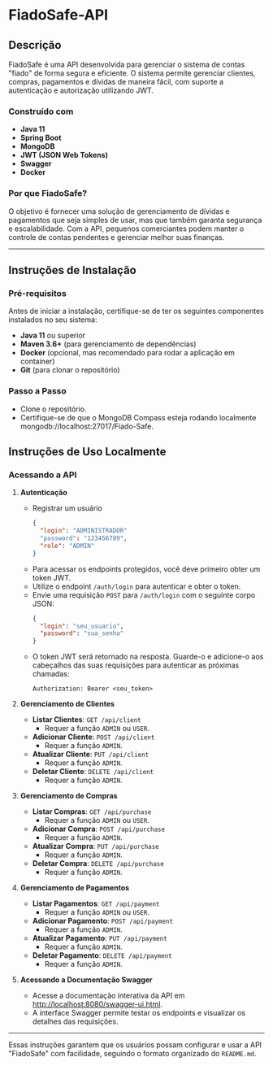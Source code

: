 # FiadoSafe-API

## Descrição

FiadoSafe é uma API desenvolvida para gerenciar o sistema de contas "fiado" de forma segura e eficiente. O sistema permite gerenciar clientes, compras, pagamentos e dívidas de maneira fácil, com suporte a autenticação e autorização utilizando JWT. 

### Construído com
- **Java 11** 
- **Spring Boot** 
- **MongoDB**
- **JWT (JSON Web Tokens)** 
- **Swagger** 
- **Docker** 

### Por que FiadoSafe?
O objetivo é fornecer uma solução de gerenciamento de dívidas e pagamentos que seja simples de usar, mas que também garanta segurança e escalabilidade. Com a API, pequenos comerciantes podem manter o controle de contas pendentes e gerenciar melhor suas finanças.

---

## Instruções de Instalação

### Pré-requisitos

Antes de iniciar a instalação, certifique-se de ter os seguintes componentes instalados no seu sistema:
- **Java 11** ou superior
- **Maven 3.6+** (para gerenciamento de dependências)
- **Docker** (opcional, mas recomendado para rodar a aplicação em container)
- **Git** (para clonar o repositório)

### Passo a Passo

- Clone o repositório.
- Certifique-se de que o MongoDB Compass esteja rodando localmente mongodb://localhost:27017/Fiado-Safe.

## Instruções de Uso Localmente

### Acessando a API

1. **Autenticação**
   - Registrar um usuário
     ```json
     {
       "login": "ADMINISTRADOR"
       "password": "123456789",
       "role": "ADMIN"
     }
     ```
   - Para acessar os endpoints protegidos, você deve primeiro obter um token JWT.
   - Utilize o endpoint `/auth/login` para autenticar e obter o token.
   - Envie uma requisição `POST` para `/auth/login` com o seguinte corpo JSON:
     ```json
     {
       "login": "seu_usuario",
       "password": "sua_senha"
     }
     ```
   - O token JWT será retornado na resposta. Guarde-o e adicione-o aos cabeçalhos das suas requisições para autenticar as próximas chamadas:
     ```
     Authorization: Bearer <seu_token>
     ```

3. **Gerenciamento de Clientes**
   - **Listar Clientes**: `GET /api/client`
     - Requer a função `ADMIN` ou `USER`.
   - **Adicionar Cliente**: `POST /api/client`
     - Requer a função `ADMIN`.
   - **Atualizar Cliente**: `PUT /api/client`
     - Requer a função `ADMIN`.
   - **Deletar Cliente**: `DELETE /api/client`
     - Requer a função `ADMIN`.

4. **Gerenciamento de Compras**
   - **Listar Compras**: `GET /api/purchase`
     - Requer a função `ADMIN` ou `USER`.
   - **Adicionar Compra**: `POST /api/purchase`
     - Requer a função `ADMIN`.
   - **Atualizar Compra**: `PUT /api/purchase`
     - Requer a função `ADMIN`.
   - **Deletar Compra**: `DELETE /api/purchase`
     - Requer a função `ADMIN`.

5. **Gerenciamento de Pagamentos**
   - **Listar Pagamentos**: `GET /api/payment`
     - Requer a função `ADMIN` ou `USER`.
   - **Adicionar Pagamento**: `POST /api/payment`
     - Requer a função `ADMIN`.
   - **Atualizar Pagamento**: `PUT /api/payment`
     - Requer a função `ADMIN`.
   - **Deletar Pagamento**: `DELETE /api/payment`
     - Requer a função `ADMIN`.

6. **Acessando a Documentação Swagger**
   - Acesse a documentação interativa da API em [http://localhost:8080/swagger-ui.html](http://localhost:8080/swagger-ui.html).
   - A interface Swagger permite testar os endpoints e visualizar os detalhes das requisições.

---

Essas instruções garantem que os usuários possam configurar e usar a API "FiadoSafe" com facilidade, seguindo o formato organizado do `README.md`.
